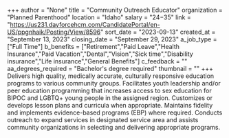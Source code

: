 +++
author = "None"
title = "Community Outreach Educator"
organization = "Planned Parenthood"
location = "Idaho"
salary = "$24-$35"
link = "https://us231.dayforcehcm.com/CandidatePortal/en-US/ppgnhaik/Posting/View/8596"
sort_date = "2023-09-13"
created_at = "September 13, 2023"
closing_date = "September 29, 2023"
a_job_type = ["Full Time"]
b_benefits = ["Retirement","Paid Leave","Health Insurance","Paid Vacation","Dental","Vision","Sick time","Disability insurance","Life insurance","General Benefits"]
c_feedback = ""
aa_degrees_required = "Bachelor's degree required"
thumbnail = ""
+++
Delivers high quality, medically accurate, culturally responsive education programs to various community groups. Facilitates youth leadership and/or peer education programming that increases access to sex education for BIPOC and LGBTQ+ young people in the assigned region. Customizes or develops lesson plans and curricula when appropriate. Maintains fidelity and implements evidence-based programs (EBP) where required. Conducts outreach to expand services in designated service area and assists community organizations in selecting and delivering appropriate programs.